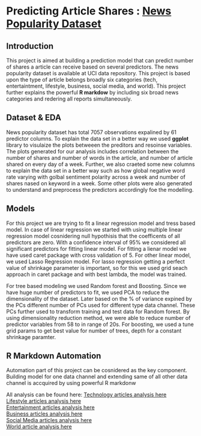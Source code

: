 # Predicting Article Shares : [News Popularity Dataset](https://archive.ics.uci.edu/ml/datasets/Online+News+Popularity)

## Introduction
This project is aimed at building a prediction model that can predict number of shares a article can receive based on several predictors. The news popularity dataset is available at UCI data repository. This project is based upon the type of article belongs broadly six categories (tech, entertaintment, lifestyle, business, social media, and world). This project further explains the powerful **R markdow** by including six broad news categories and redering all reports simultaneously. 

## Dataset & EDA
News popularity dataset has total 7057 observations expalined by 61 predictor columns. To explain the data set in a better way we used **ggplot** library to visulaize the plots betweeen the preditors and resoinse variables. The plots generated for our analysis includes correlation between the number of shares and number of words in the article, and number of article shared on every day of a week. Further, we also craeted some new columns to explain the data set in a better way such as how global negative word rate varying with golbal sentiment polarity across a week and number of shares nased on keyword in a week. Some other plots were also generated to understand and preprocess the predictors accordingly foe the modelling.

## Models  
For this project we are trying to fit a linear regression model and tress based model. In case of linear regression we started with using multiple linear regression model cosnidering null hypothisis that the coefficents of all predictors are zero. With a confidence interval of 95% we considered all significant predictors for fitting linear model. For fitting a lienar model we have used caret package with cross validation of 5.
For other linear model, we used Lasso Regression model. For lasso regression getting a perfect value of shrinkage parameter is important, so for this we used grid seach approach in caret package and with best lambda, the model was trained.

For tree based modeling we used Random forest and Boosting. Since we have huge number of predictors to fit, we used PCA to reduce the dimensionality of the dataset. Later based on the % of variance expined by the PCs different number of PCs used for different type data channel. These PCs further used to transform training and test data for Random forest. By using dimensionality reduction method, we were able to reduce number of predictor variables from 58 to in range of 20s.
For boosting, we used a tune grid params to get best value for number of trees, depth for a constant shrinkage paramter.

## R Markdown Automation  
Automation part of this project can be cosnidered as the key component. Building model for one data channel and extending same of all other data channel is accquired by using powerful R markdonw

All analysis can be found here:
[Technology articles analysis here](data_channel_is_tech.html)  
[Lifestyle articles analysis here](data_channel_is_lifestyle.html)  
[Entertainment articles analysis here](data_channel_is_entertainment.html)  
[Business articles analysis here](data_channel_is_bus.html)  
[Social Media articles analysis here](data_channel_is_socmed.html)  
[World article analysis here](data_channel_is_world.html)  
